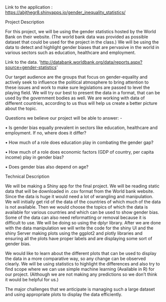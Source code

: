 Link to the application :
https://abjthegr8.shinyapps.io/gender_inequality_statistics/


Project Description


For this project, we will be using the gender statistics hosted by the World Bank on their website. (The world bank data was provided as possible dataset that could be used for the project in the class.) We will be using the data to detect and highlight gender biases that are pervasive in the world in various sectors such as education, healthcare and employment.

Link to the data.
'http://databank.worldbank.org/data/reports.aspx?source=gender-statistics'

Our target audience are the groups that focus on gender-equality and actively seek to influence the political atmosphere to bring attention to 
these issues and work to make sure legislations are passed to level the playing field. We will try our best to present the data in a format, that can be used by the government bodies as well.
We are working with data of different countries, according to us thus will help us create a better picture about the topic.

Questions we believe our project will be able to answer: -

•	Is gender bias equally prevalent in sectors like education, healthcare and employment. If no, where does it differ?

•	How much of a role does education play in combating the gender gap?

•	How much of a role does economic factors (GDP of country, per capita income) play in gender bias?

•	Does gender bias also depend on age?






Technical Description

We will be making a Shiny app for the final project. We will be reading static data that will be downloaded in .csv format from the World bank website. Since the data is huge it would need a lot of wrangling and manipulation. We will initially get rid of the data of the countries of which much of the data is not available. Then we would choose the topics of which the data is available for various countries and which can be used to show gender bias. Some of the data can also need reformatting or removal because it is difficult to use. We will be doing so using the dplyr library. After we are done with the data manipulation we will write the code for the shiny UI and the shiny Server making plots using the ggplot2 and plotly libraries and ensuring all the plots have proper labels and are displaying some sort of gender bias.

We would like to learn about the different plots that can be used to display the data in a more comparative way, so any change can be observed clearly. We will be using statistics to highlight the differences and also try to find scope where we can use simple machine learning (Available in R) for our project. (Although we are not making any predictions so we don’t think it would be helpful for us.)

The major challenges that we anticipate is managing such a large dataset and using appropriate plots to display the data efficiently.

